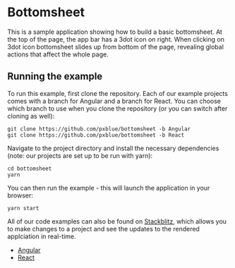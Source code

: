 # Bottomsheet

This is a sample application showing how to build a basic bottomsheet. At the top of the page, the app bar has a 3dot icon on right. When clicking on 3dot icon bottomsheet slides up from bottom of the page, revealing global actions that affect the whole page.

## Running the example
To run this example, first clone the repository. Each of our example projects comes with a branch for Angular and a branch for React. You can choose which branch to use when you clone the repository (or you can switch after cloning as well):

```
git clone https://github.com/pxblue/bottomsheet -b Angular
git clone https://github.com/pxblue/bottomsheet -b React
```

Navigate to the project directory and install the necessary dependencies (note: our projects are set up to be run with yarn):

```
cd bottomsheet
yarn
```

You can then run the example - this will launch the application in your browser:
```
yarn start
```

All of our code examples can also be found on [Stackblitz](http://www.stackblitz.com/@px-blue), which allows you to make changes to a project and see the updates to the rendered applciation in real-time.
- [Angular](https://stackblitz.com/edit/pxblue-bottomsheet-angular)
- [React](https://stackblitz.com/edit/pxblue-bottomsheet-react)

